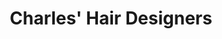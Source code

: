 ---
title: "Charles' Hair Designers"
url: /bossier-city/charles-hair-designers/
shop: hairdresser
---